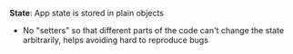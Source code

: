 **State**: App state is stored in plain objects

- No "setters" so that different parts of the code can't change the state arbitrarily, helps avoiding hard to reproduce bugs
